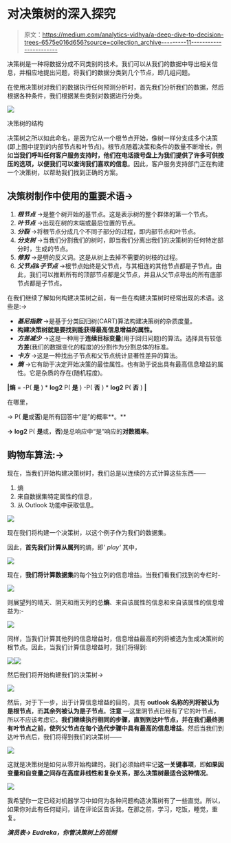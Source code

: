 # 对决策树的深入探究

> 原文：<https://medium.com/analytics-vidhya/a-deep-dive-to-decision-trees-6575e016d656?source=collection_archive---------11----------------------->

决策树是一种将数据分成不同类别的技术。我们可以从我们的数据中导出相关信息，并相应地提出问题，将我们的数据分类到几个节点，即几组问题。

在使用决策树对我们的数据执行任何预测分析时，首先我们分析我们的数据，然后根据各种条件，我们根据某些类别对数据进行分类。

![](img/3cd238a693e57d49d971d4bea97348b8.png)

决策树的结构

决策树之所以如此命名，是因为它从一个根节点开始，像树一样分支成多个决策(即上图中提到的内部节点和叶节点)。根节点随着决策和条件的数量不断增长，例如**当我们呼叫任何客户服务支持时，他们在电话拨号盘上为我们提供了许多可供按压的选项，以便我们可以查询我们喜欢的信息**。因此，客户服务支持部门正在构建一个决策树，以帮助我们找到正确的方案。

## 决策树制作中使用的重要术语→

1.  ***根节点*** →是整个树开始的基节点。这是表示树的整个群体的第一个节点。
2.  ***叶节点*** →出现在树的末端或最后位置的节点。
3.  ***分裂*** →将根节点分成几个不同子部分的过程，即内部节点和叶节点。
4.  ***分支树*** →当我们分割我们的树时，即当我们分离出我们的决策树的任何特定部分时，生成的节点。
5.  ***修剪*** →是劈的反义词。这是从树上去掉不需要的树枝的过程。
6.  ***父节点&子节点*** →根节点始终是父节点，与其相连的其他节点都是子节点。由此，我们可以推断所有的顶部节点都是父节点，并且从父节点导出的所有底部节点都是子节点。

在我们继续了解如何构建决策树之前，有一些在构建决策树时经常出现的术语。这些是:→

*   ***基尼指数*** →是基于分类回归树(CART)算法构建决策树的杂质度量。
*   **构建决策树就是要找到能获得最高信息增益的属性。**
*   ***方差减少*** →这是一种用于**连续目标变量**(用于回归问题)的算法。选择具有较低**方差**(我们的数据变化的程度)的分割作为分割总体的标准。
*   ***卡方*** →这是一种找出子节点和父节点统计显著性差异的算法。
*   ***熵*** →它有助于决定开始决策的最佳属性。也有助于说出具有最高信息增益的属性。它是杂质的存在(随机程度)。

**|熵** = -P( **是** ) * **log2** P( **是** ) -P( **否** ) * **log2** P( **否** ) **|**

在哪里，

→ P( **是**或**否**)是所有回答中“是”的概率**。**

**→ log2** P( **是**或，**否**)是总响应中“是”响应的**对数概率**。

## 购物车算法:→

现在，当我们开始构建决策树时，我们总是以连续的方式计算这些东西——

1.  熵
2.  来自数据集特定属性的信息，
3.  从 Outlook 功能中获取信息。

![](img/8fb1f33275a996e5da7fb6630fd1ceb5.png)

现在我们将构建一个决策树，以这个例子作为我们的数据集。

因此，**首先我们计算从属列**的熵，即' *play'* 其中，

![](img/d9f4d2f22cb5e238a5a9b1c167291534.png)

现在，**我们将计算数据集**的每个独立列的信息增益。当我们看我们找到的专栏时-

![](img/c089165dafd5da658939869a42645d95.png)

则展望列的晴天、阴天和雨天列的总**熵**、来自该属性的信息和来自该属性的信息增益为:-

![](img/3056ec1c0ac6a1cb9039852bd1d5df94.png)

同样，当我们计算其他列的信息增益时，信息增益最高的列将被选为生成决策树的根节点。因此，当我们计算信息增益时，我们将得到:

![](img/d6616e57094a2119fc9910a4199fdcb0.png)![](img/66f9a2f468090c71c6cb525943e33fa0.png)

然后我们将开始构建我们的决策树→

![](img/c74338233bbb9fcfaa52c998d9d9fae4.png)

然后，对于下一步，出于计算信息增益的目的，具有 **outlook 名称的列将被认为是根节点**，而**其余列被认为是子节点**。**注意** —这里阴节点已经有了它的叶节点，所以不应该考虑它。**我们继续执行相同的步骤，直到到达叶节点，并在我们最终拥有叶节点之前，使列父节点在每个迭代步骤中具有最高的信息增益**。然后当我们到达叶节点后，我们将得到我们的决策树——

![](img/b65ce7f8cba1db2707bc8128d9b3b22b.png)

这就是决策树是如何从零开始构建的。我们必须始终牢记**这一关键事项**，即**如果因变量和自变量之间存在高度非线性和复杂关系，那么决策树最适合这种情况**。

![](img/e89f02d9f951dbadd1b7842f2c50c989.png)

我希望你一定已经对机器学习中如何为各种问题构造决策树有了一些直觉。所以，如果你对此有任何疑问，请在评论区告诉我。在那之前，学习，吃饭，睡觉，重复。

***演员表→ Eudreka，你管决策树上的视频***